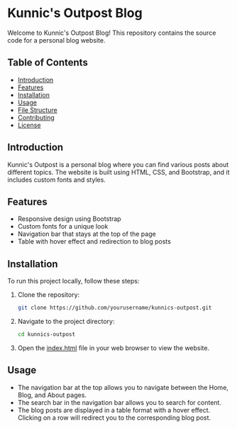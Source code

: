 # Kunnic's Outpost Blog

Welcome to Kunnic's Outpost Blog! This repository contains the source code for a personal blog website.

## Table of Contents

- [Introduction](#introduction)
- [Features](#features)
- [Installation](#installation)
- [Usage](#usage)
- [File Structure](#file-structure)
- [Contributing](#contributing)
- [License](#license)

## Introduction

Kunnic's Outpost is a personal blog where you can find various posts about different topics. The website is built using HTML, CSS, and Bootstrap, and it includes custom fonts and styles.

## Features

- Responsive design using Bootstrap
- Custom fonts for a unique look
- Navigation bar that stays at the top of the page
- Table with hover effect and redirection to blog posts

## Installation

To run this project locally, follow these steps:

1. Clone the repository:
    ```bash
    git clone https://github.com/yourusername/kunnics-outpost.git
    ```

2. Navigate to the project directory:
    ```bash
    cd kunnics-outpost
    ```

3. Open the [index.html](http://_vscodecontentref_/0) file in your web browser to view the website.

## Usage

- The navigation bar at the top allows you to navigate between the Home, Blog, and About pages.
- The search bar in the navigation bar allows you to search for content.
- The blog posts are displayed in a table format with a hover effect. Clicking on a row will redirect you to the corresponding blog post.
